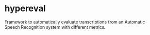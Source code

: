 # hypereval
Framework to automatically evaluate transcriptions from an Automatic Speech Recognition system with different metrics.

